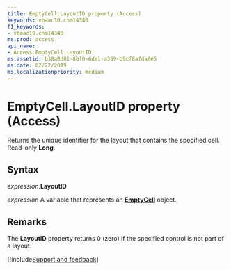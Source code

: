 ```yaml
---
title: EmptyCell.LayoutID property (Access)
keywords: vbaac10.chm14340
f1_keywords:
- vbaac10.chm14340
ms.prod: access
api_name:
- Access.EmptyCell.LayoutID
ms.assetid: b38a8d01-8bf0-6de1-a359-b9cf8afda8e5
ms.date: 02/22/2019
ms.localizationpriority: medium
---
```



# EmptyCell.LayoutID property (Access)

Returns the unique identifier for the layout that contains the specified cell. Read-only **Long**.


## Syntax

_expression_.**LayoutID**

_expression_ A variable that represents an **[EmptyCell](Access.EmptyCell.md)** object.


## Remarks

The **LayoutID** property returns 0 (zero) if the specified control is not part of a layout.


[!include[Support and feedback](~/includes/feedback-boilerplate.md)]